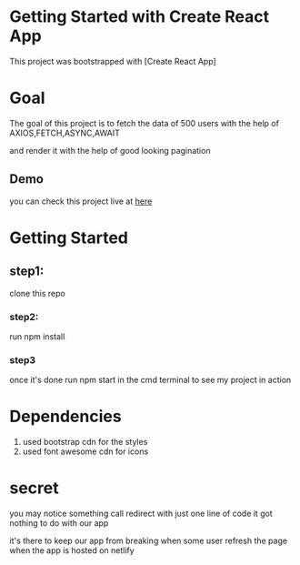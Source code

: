 # Getting Started with Create React App

This project was bootstrapped with [Create React App]

# Goal

The goal of this project is to fetch the data of 500 users with the help of AXIOS,FETCH,ASYNC,AWAIT

and render it with the help of good looking pagination

## Demo

you can check this project live at [here](https://user-details-with-react.netlify.app)

# Getting Started

## step1:

clone this repo

### step2:

run npm install

### step3

once it's done run npm start in the cmd terminal to see my project in action

# Dependencies

1. used bootstrap cdn for the styles
2. used font awesome cdn for icons

# secret
you may notice something call redirect with just one line of code it got nothing to do with our app

it's there to keep our app from breaking when some user refresh the page when the app is hosted on netlify
